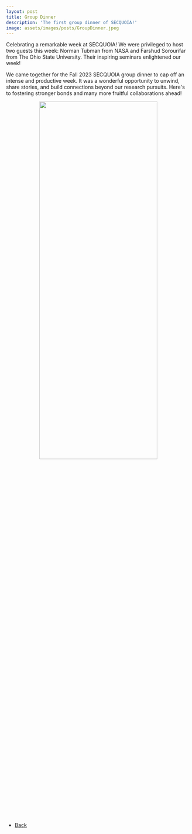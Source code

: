 ```yaml
---
layout: post
title: Group Dinner
description: 'The first group dinner of SECQUOIA!'
image: assets/images/posts/GroupDinner.jpeg
---
```

<!-- markdownlint-disable MD033 -->

Celebrating a remarkable week at SECQUOIA! We were privileged to host two guests this week: Norman Tubman from NASA and Farshud Sorourifar from The Ohio State University. Their inspiring seminars enlightened our week!

We came together for the Fall 2023 SECQUOIA group dinner to cap off an intense and productive week. It was a wonderful opportunity to unwind, share stories, and build connections beyond our research pursuits. Here's to fostering stronger bonds and many more fruitful collaborations ahead!

<div style="text-align: center"> <img style='height: 50%; width: 80%' src="{% link assets/images/posts/GroupDinner.jpeg %}" alt=""/> </div>

<ul class="actions">
    <li><a href="/3-news.html" class="button icon fa-arrow-left">Back</a></li>
</ul>
